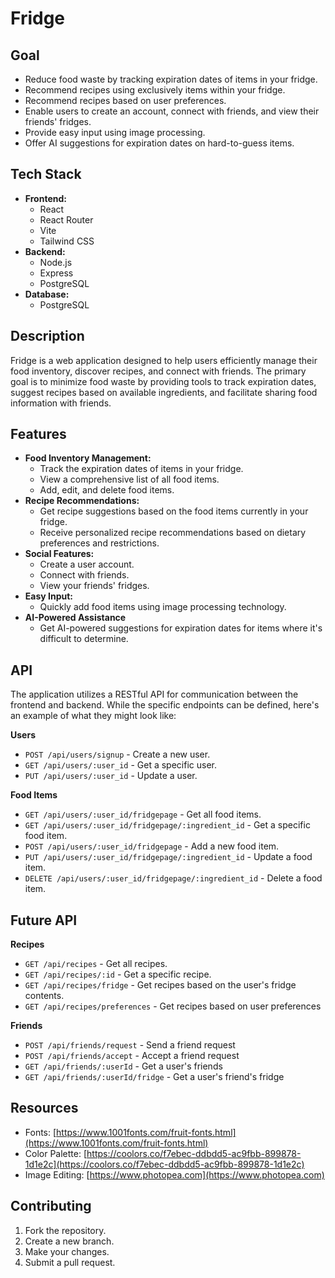 # Fridge

## Goal

* Reduce food waste by tracking expiration dates of items in your fridge.
* Recommend recipes using exclusively items within your fridge.
* Recommend recipes based on user preferences.
* Enable users to create an account, connect with friends, and view their friends' fridges.
* Provide easy input using image processing.
* Offer AI suggestions for expiration dates on hard-to-guess items.

## Tech Stack

* **Frontend:**
    * React
    * React Router
    * Vite
    * Tailwind CSS
* **Backend:**
    * Node.js
    * Express
    * PostgreSQL
* **Database:**
    * PostgreSQL

## Description

Fridge is a web application designed to help users efficiently manage their food inventory, discover recipes, and connect with friends. The primary goal is to minimize food waste by providing tools to track expiration dates, suggest recipes based on available ingredients, and facilitate sharing food information with friends.

## Features

* **Food Inventory Management:**
    * Track the expiration dates of items in your fridge.
    * View a comprehensive list of all food items.
    * Add, edit, and delete food items.
* **Recipe Recommendations:**
    * Get recipe suggestions based on the food items currently in your fridge.
    * Receive personalized recipe recommendations based on dietary preferences and restrictions.
* **Social Features:**
    * Create a user account.
    * Connect with friends.
    * View your friends' fridges.
* **Easy Input:**
    * Quickly add food items using image processing technology.
* **AI-Powered Assistance**
    * Get AI-powered suggestions for expiration dates for items where it's difficult to determine.

## API

The application utilizes a RESTful API for communication between the frontend and backend.  While the specific endpoints can be defined, here's an example of what they might look like:

**Users**
* `POST /api/users/signup` - Create a new user.
* `GET /api/users/:user_id` - Get a specific user.
* `PUT /api/users/:user_id` - Update a user.

**Food Items**
* `GET /api/users/:user_id/fridgepage` - Get all food items.
* `GET /api/users/:user_id/fridgepage/:ingredient_id` - Get a specific food item.
* `POST /api/users/:user_id/fridgepage` - Add a new food item.
* `PUT /api/users/:user_id/fridgepage/:ingredient_id` - Update a food item.
* `DELETE /api/users/:user_id/fridgepage/:ingredient_id` - Delete a food item.

## Future API

**Recipes**
* `GET /api/recipes` - Get all recipes.
* `GET /api/recipes/:id` - Get a specific recipe.
* `GET /api/recipes/fridge` - Get recipes based on the user's fridge contents.
* `GET /api/recipes/preferences` - Get recipes based on user preferences

**Friends**
* `POST /api/friends/request` - Send a friend request
* `POST /api/friends/accept` - Accept a friend request
* `GET /api/friends/:userId` - Get a user's friends
* `GET /api/friends/:userId/fridge` - Get a user's friend's fridge

## Resources

* Fonts: [https://www.1001fonts.com/fruit-fonts.html](https://www.1001fonts.com/fruit-fonts.html)
* Color Palette: [https://coolors.co/f7ebec-ddbdd5-ac9fbb-899878-1d1e2c](https://coolors.co/f7ebec-ddbdd5-ac9fbb-899878-1d1e2c)
* Image Editing: [https://www.photopea.com](https://www.photopea.com)

## Contributing

1.  Fork the repository.
2.  Create a new branch.
3.  Make your changes.
4.  Submit a pull request.

